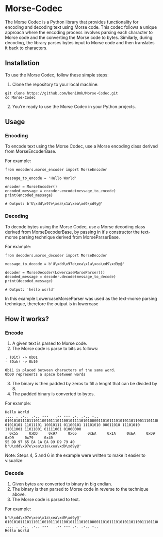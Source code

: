 # Morse-Codec
The Morse Codec is a Python library that provides functionality for encoding and decoding text using Morse code. This codec follows a unique approach where the encoding process involves parsing each character to Morse code and the converting the Morse code to bytes. Similarly, during decoding, the library parses bytes input to Morse code and then translates it back to characters.

## Installation
To use the Morse Codec, follow these simple steps:

1. Clone the repository to your local machine:
```
git clone https://github.com/ben18mk/Morse-Codec.git
cd Morse-Codec
```

2. You're ready to use the Morse Codec in your Python projects.

## Usage
### Encoding
To encode text using the Morse Codec, use a Morse encoding class derived from MorseEncoderBase.

For example:
```
from encoders.morse_encoder import MorseEncoder

message_to_encode = 'Hello World'

encoder = MorseEncoder()
encoded_message = encoder.encode(message_to_encode)
print(encoded_message)

# Output: b'U\xdd\x97e\xea\x1a\xea\xd9\xd9y@'
```

### Decoding
To decode bytes using the Morse Codec, use a Morse decoding class derived from MorseDecoderBase, by passing in it's constructor the text-morse parsing technique derived from MorseParserBase.

For example:
```
from decoders.morse_decoder import MorseDecoder

message_to_decode = b'U\xdd\x97e\xea\x1a\xea\xd9\xd9y@'

decoder = MorseDecoder(LowercaseMorseParser())
decoded_message = decoder.decode(message_to_decode)
print(decoded_message)

# Output: 'hello world'
```

In this example LowercaseMorseParser was used as the text-morse parsing technique, therefore the output is in lowercase

## How it works?
### Encode
1. A given text is parsed to Morse code.
2. The Morse code is parse to bits as follows:
```
. (Dit) -> 0b01
- (Dah) -> 0b10

0b11 is placed between characters of the same word.
0b00 represents a space between words
```
3. The binary is then padded by zeros to fill a lenght that can be divided by 8.
4. The padded binary is converted to bytes.

For example:
```
Hello World
.... . .-.. .-.. ---   .-- --- .-. .-.. -..
0101010111011101100101110110010111101010000110101110101011011001110110010111100101000000
01010101 11011101 10010111 01100101 11101010 00011010 11101010 11011001 11011001 01111001 01000000
  0x55     0xDD     0x97     0x65     0xEA     0x1A     0xEA     0xD9     0xD9     0x79     0x40
55 DD 97 65 EA 1A EA D9 D9 79 40
b'U\xdd\x97e\xea\x1a\xea\xd9\xd9y@'
```
Note: Steps 4, 5 and 6 in the example were written to make it easier to visualize

### Decode
1. Given bytes are converted to binary in big endian.
2. The binary is then parsed to Morse code in reverse to the technique above.
3. The Morse code is parsed to text.

For example:
```
b'U\xdd\x97e\xea\x1a\xea\xd9\xd9y@'
0101010111011101100101110110010111101010000110101110101011011001110110010111100101000000
.... . .-.. .-.. ---   .-- --- .-. .-.. -..
Hello World
```